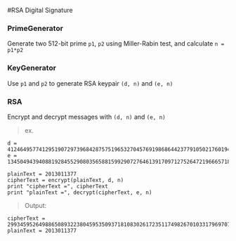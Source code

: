#RSA Digital Signature

### PrimeGenerator ###

Generate two 512-bit prime `p1`, `p2` using Miller-Rabin test, and calculate `n = p1*p2`

### KeyGenerator ###

Use `p1` and `p2` to generate RSA keypair `(d, n)` and `(e, n)`

### RSA ###

Encrypt and decrypt messages with `(d, n)` and `(e, n)`

> ex.

	d = 41246495774129519072973968428757519653270457691986864423779105021760194559494809805045560099552584158663920798905603280018640922386583676603686352414037045306937471597981241870020763728231412896458436675781906188358752584138244448784998312888014500223665599771383079029087068447742964289185402127341432168343
	e = 13450494394088192845529080356588159929072764613917097127526472196665718656301197243898342154045835161554227499235238752606609378062252589686625501336922959593211404572521256514067542686812204905301949335877301422823757945714365009864931783866490322810770817344815928194680456406965500902849443483315673162535
	
	plainText = 2013011377
	cipherText = encrypt(plainText, d, n)
	print "cipherText =", cipherText
	print "plainText =", decrypt(cipherText, e, n)

> Output:

	cipherText = 29934595264988650893223804595350937181083026172351174982670103317969707513475324679893010043207495124012731165462443488001680969555842873361924371499465643144503206254069016710237382725200979245348276882179051022806363792820864336194259802411760652889186327619643713783914872984269280776228230269385043963809
	plainText = 2013011377
